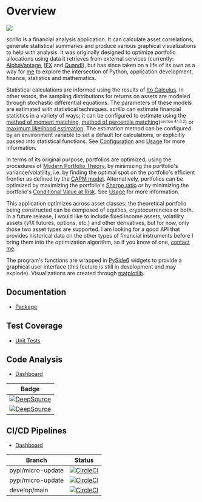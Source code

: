 # Overview

![](https://chinchalinchin.github.io/scrilla/assets/scrilla_gui_2.png)

*scrilla* is a financial analysis application. It can calculate asset correlations, generate statistical summaries and produce various graphical visualizations to help with analysis. It was originally designed to optimize portfolio allocations using data it retrieves from external services (currently: [AlphaVantage](https://www.alphavantage.co), [IEX](https://iexcloud.io/) and [Quandl](https://www.quandl.com/)), but has since taken on a life of its own as a way for [me](https://github.com/chinchalinchin) to explore the intersection of Python, application development, finance, statistics and mathematics. 

Statistical calculations are informed using the results of [Ito Calculus](https://en.wikipedia.org/wiki/It%C3%B4_calculus). In other words, the sampling distributions for returns on assets are modeled through stochastic differential equations. The parameters of these models are estimated with statistical techniques. *scrilla* can estimate financial statistics in a variety of ways; it can be configured to estimate using the [method of moment matching](https://en.wikipedia.org/wiki/Method_of_moments_(statistics)), [method of percentile matching](https://openacttexts.github.io/Loss-Data-Analytics/C-ModelSelection.html)(<sup><sub>section 4.1.3.2</sub></sup>) or [maximum likelihood estimation](https://en.wikipedia.org/wiki/Maximum_likelihood_estimation). The estimation method can be configured by an environment variable to set a default for calculations, or explicitly passed into statistical functions. See [Configuration](/CONFIGURATION.md) and [Usage](/USAGE.md) for more information. 

In terms of its original purpose, portfolios are optimized, using the procedures of [Modern Portfolio Theory](https://en.wikipedia.org/wiki/Modern_portfolio_theory), by minimizing the portfolio's variance/volatility, i.e. by finding the optimal spot on the portfolio's efficient frontier as defined by the [CAPM model](https://en.wikipedia.org/wiki/Capital_asset_pricing_model). Alternatively, portfolios can be optimized by maximizing the portfolio's [Sharpe ratio](https://en.wikipedia.org/wiki/Sharpe_ratio) or by minimizing the portfolio's [Conditional Value at Risk](https://en.wikipedia.org/wiki/Expected_shortfall#Optimization_of_expected_shortfall). See [Usage](/USAGE.md) for more information.

This application optimizes across asset classes; the theoretical portfolio being constructed can be composed of equities, cryptocurrencies or both. In a future release, I would like to include fixed income assets, volatility assets (*VIX* futures, options, etc.) and other derivatives, but for now, only those two asset types are supported. I am looking for a good API that provides historical data on the other types of financial instruments before I bring them into the optimization algorithm, so if you know of one, [contact me](mailto:chinchalinchin@gmail.com). 

The program's functions are wrapped in [PySide6](https://doc.qt.io/qt.html) widgets to provide a graphical user interface (this feature is still in development and may explode). Visualizations are created through [matplotlib](https://matplotlib.org/3.3.3/contents.html).


## Documentation

- [Package](https://chinchalinchin.github.io/scrilla/package/index.html)

## Test Coverage

- [Unit Tests](https://chinchalinchin.github.io/scrilla/coverage/index.html)

## Code Analysis

- [Dashboard](https://deepsource.io/gh/chinchalinchin/scrilla)

| Badge |
| ----- |
| [![DeepSource](https://deepsource.io/gh/chinchalinchin/scrilla.svg/?label=active+issues&show_trend=true&token=tD25pyXAL4uIvrccqjlwzXIU)](https://deepsource.io/gh/chinchalinchin/scrilla/?ref=repository-badge) |
| [![DeepSource](https://deepsource.io/gh/chinchalinchin/scrilla.svg/?label=resolved+issues&show_trend=true&token=tD25pyXAL4uIvrccqjlwzXIU)](https://deepsource.io/gh/chinchalinchin/scrilla/?ref=repository-badge) |

## CI/CD Pipelines

- [Dashboard](https://app.circleci.com/pipelines/github/chinchalinchin/scrilla)

| Branch | Status |
| ------ | ------ |
| pypi/micro-update | [![CircleCI](https://circleci.com/gh/chinchalinchin/scrilla/tree/pypi%2Fmicro-update.svg?style=svg)](https://circleci.com/gh/chinchalinchin/scrilla/tree/pypi%2Fmicro-update) |
| pypi/micro-update | [![CircleCI](https://circleci.com/gh/chinchalinchin/scrilla/tree/pypi%2Fminor-update.svg?style=svg)](https://circleci.com/gh/chinchalinchin/scrilla/tree/pypi%2Fminor-update) |
| develop/main | [![CircleCI](https://circleci.com/gh/chinchalinchin/scrilla/tree/develop%2Fmain.svg?style=svg)](https://circleci.com/gh/chinchalinchin/scrilla/tree/develop%2Fmain)| 
